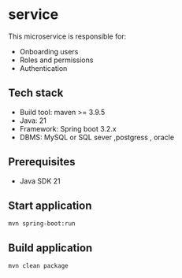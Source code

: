 # service
This microservice is responsible for:
* Onboarding users
* Roles and permissions
* Authentication

## Tech stack
* Build tool: maven >= 3.9.5
* Java: 21
* Framework: Spring boot 3.2.x
* DBMS: MySQL or SQL sever ,postgress , oracle

## Prerequisites
* Java SDK 21

## Start application
`mvn spring-boot:run`

## Build application
`mvn clean package`
